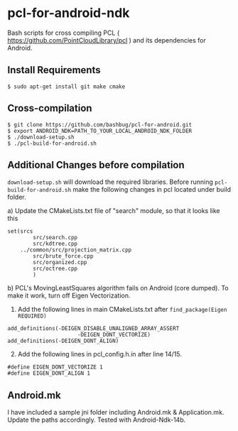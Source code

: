 # pcl-for-android-ndk

Bash scripts for cross compiling PCL ( https://github.com/PointCloudLibrary/pcl ) and its dependencies for Android.

## Install Requirements

```
$ sudo apt-get install git make cmake
```
## Cross-compilation

```
$ git clone https://github.com/bashbug/pcl-for-android.git
$ export ANDROID_NDK=PATH_TO_YOUR_LOCAL_ANDROID_NDK_FOLDER
$ ./download-setup.sh
$ ./pcl-build-for-android.sh
```


## Additional Changes before compilation
```download-setup.sh``` will download the required libraries. Before running ```pcl-build-for-android.sh``` make the following changes in pcl located under build folder. 

a) Update the CMakeLists.txt file of "search" module, so that it looks like this 
```
set(srcs
        src/search.cpp
        src/kdtree.cpp
	../common/src/projection_matrix.cpp
        src/brute_force.cpp
        src/organized.cpp
        src/octree.cpp
        )
```

b) PCL's MovingLeastSquares algorithm fails on Android (core dumped). To make it work, turn off Eigen Vectorization.
1. Add the following lines in main CMakeLists.txt after ```find_package(Eigen REQUIRED)```


```
add_definitions(-DEIGEN_DISABLE_UNALIGNED_ARRAY_ASSERT 
                      -DEIGEN_DONT_VECTORIZE) 
add_definitions(-DEIGEN_DONT_ALIGN)
```

2. Add the following lines in pcl_config.h.in after line 14/15. 
```
#define EIGEN_DONT_VECTORIZE 1 
#define EIGEN_DONT_ALIGN 1 
```

## Android.mk 

I have included a sample jni folder including Android.mk & Application.mk. Update the paths accordingly. Tested with Android-Ndk-14b. 
